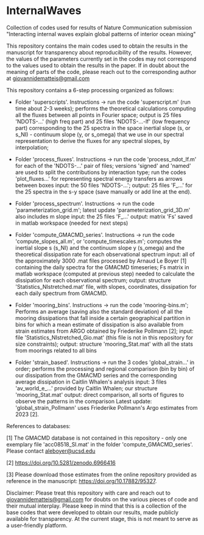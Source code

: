 # InternalWaves
Collection of codes used for results of Nature Communication submission "Interacting internal waves explain global patterns of interior ocean mixing"

This repository contains the main codes used to obtain the results in the manuscript for transparency about reproducibility of the results. However, the values of the parameters currently set in the codes may not correspond to the values used to obtain the results in the paper.
If in doubt about the meaning of parts of the code, please reach out to the corresponding author at giovannidematteis@gmail.com


This repository contains a 6-step processing organized as follows:

- Folder 'superscripts'.
Instructions -> run the code 'superscript.m' (run time about 2-3 weeks);
performs the theoretical calculations computing all the fluxes between all points in Fourier space;
output is 25 files 'NDOTS-...' (high freq part) and 25 files 'NDOTS-...-lf' (low frequency part)
corresponding to the 25 spectra in the space inertial slope (s, or s_NI) - continuum slope (y, or s_omega)
that we use in our spectral representation to derive the fluxes for any spectral slopes, by interpolation;

- Folder 'process_fluxes'.
Instructions -> run the code 'process_ndot_lf.m' for each of the 'NDOTS-...' pair of files; versions 'signed' and 'named' are used to split the contributions by interaction type; run the codes 'plot_fluxes...' for representing spectral energy transfers as arrows between boxes
input: the 50 files 'NDOTS-...';
output: 25 files 'F_...' for the 25 spectra in the s-y space (save manually or add line at the end).

- Folder 'process_spectrum'.
Instructions -> run the code 'parameterization_grid.m'; latest update 'parameterization_grid_3D.m' also includes m slope 
input: the 25 files 'F_...'
output: matrix 'Fs' saved in matlab workspace (needed for next steps)

- Folder 'compute_GMACMD_series'.
Instructions -> run the code 'compute_slopes_all.m', or 'compute_timescales.m';
computes the inertial slope s (s_NI) and the continuum slope y (s_omega) and the theoretical
dissipation rate for each observational spectrum
input: all of the approximately 3000 .mat files processed by Arnaud Le Boyer [1] containing the daily spectra
for the GMACMD timeseries; Fs matrix in matlab workspace (computed at previous step) needed to calculate the
dissipation for each observational spectrum;
output: structure 'Statistics_NIstretched.mat' file, with slopes, coordinates, dissipation for
each daily spectrum from GMACMD.

- Folder 'mooring_bins'.
Instructions -> run the code 'mooring-bins.m';
Performs an average (saving also the standard deviation)
of all the mooring dissipations that fall inside a certain geographical partition in
bins for which a mean estimate of dissipation is also available from strain estimates from ARGO obtained by Friederike Pollmann [2];
input: file 'Statistics_NIstretched_Gio.mat' (this file is not in this repository for size constraints);
output: structure 'mooring_Stat.mat' with all the stats from moorings related to all bins

- Folder 'strain_based'.
Instructions -> run the 3 codes 'global_strain...' in order;
performs the processing and regional comparison (bin by bin) of our dissipation from the GMACMD series
and the corresponding average dissipation in Caitlin Whalen's analysis
input: 3 files 'av_world_e_...' provided by Caitlin Whalen; our structure 'mooring_Stat.mat'
output: direct comparison, all sorts of figures to observe the patterns in the comparison
Latest update: 'global_strain_Pollmann' uses Friederike Pollmann's Argo estimates from 2023 [2].


References to databases:

[1] The GMACMD database is not contained in this repository - only one exemplary file 'acc08518_SI.mat' in the folder 'compute_GMACMD_series'. Please contact aleboyer@ucsd.edu

[2] https://doi.org/10.5281/zenodo.6966416

[3] Please download those estimates from the online repository provided as reference in the manuscript: https://doi.org/10.17882/95327.

Disclaimer:
Please treat this repository with care and reach out to giovannidematteis@gmail.com for doubts on the various pieces of code and their mutual interplay. Please keep in mind that this is a collection of the base codes that were developed to obtain our results, made publicly available for transparency. At the current stage, this is not meant to serve as a user-friendly platform.
